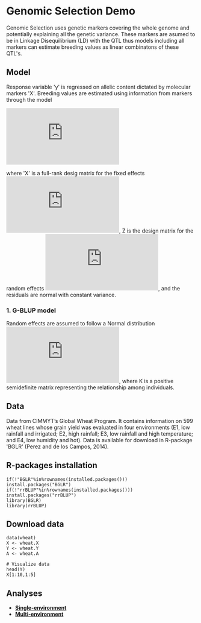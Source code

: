 # Genomic Selection Demo

Genomic Selection uses genetic markers covering the whole genome and potentially explaining all the genetic variance. These markers are asumed to be in Linkage Disequilibrium (LD) with the QTL thus models including all markers can estimate breeding values as linear combinatons of these QTL's.

## Model
Response variable 'y' is regressed on allelic content dictated by molecular markers 'X'. Breeding values are estimated using information from markers through the model

![](https://latex.codecogs.com/gif.latex?%5Ctextbf%7By%7D%3DX%5Cmathbf%7B%5Cbeta%7D&plus;Z%5Cmathbf%7Bu%7D&plus;%5Cmathbf%7B%5Cvarepsilon%7D)  

where 'X' is a full-rank desig matrix for the fixed effects ![](https://latex.codecogs.com/gif.latex?%5Cmathbf%7B%5Cbeta%7D), Z is the 
design matrix for the random effects ![](https://latex.codecogs.com/gif.latex?%5Cmathbf%7Bu%7D), and the residuals are normal with constant variance.

### 1. G-BLUP model
Random effects are assumed to follow a Normal distribution
![](https://latex.codecogs.com/gif.latex?%5Ctextbf%7Bu%7D%5Csim%20N%280%2C%5Csigma%5E2_u%5Ctextbf%7BK%7D%29),
where K is a positive semidefinite matrix representing the relationship among individuals.


## Data
Data from CIMMYT’s Global Wheat Program. It contains information on 599 wheat lines whose grain
yield was evaluated in four environments (E1, low rainfall and
irrigated; E2, high rainfall; E3, low rainfall and high temperature;
and E4, low humidity and hot). 
Data is available for download in R-package 'BGLR' (Perez and de los Campos, 2014).

## R-packages installation
```
if(!"BGLR"%in%rownames(installed.packages()))  install.packages("BGLR")
if(!"rrBLUP"%in%rownames(installed.packages())) install.packages("rrBLUP")
library(BGLR)
library(rrBLUP)
```

## Download data
```
data(wheat)
X <- wheat.X
Y <- wheat.Y
A <- wheat.A

# Visualize data
head(Y)
X[1:10,1:5]
```

## Analyses
* **[Single-environment](https://github.com/MarcooLopez/Genomic-Selection-Demo/blob/master/single_environment.md)**
* **[Multi-environment](https://github.com/MarcooLopez/Genomic-Selection-Demo/blob/master/multi_environment.md)**


